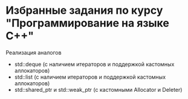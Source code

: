 # Избранные задания по курсу "Программирование на языке С++"
  Реализация аналогов
   - std::deque (с наличием итераторов и поддержкой кастомных аллокаторов)
   - std::list (с наличием итераторов и поддержкой кастомных аллокаторов)
   - std::shared_ptr и std::weak_ptr (с кастомными Allocator и Deleter)
